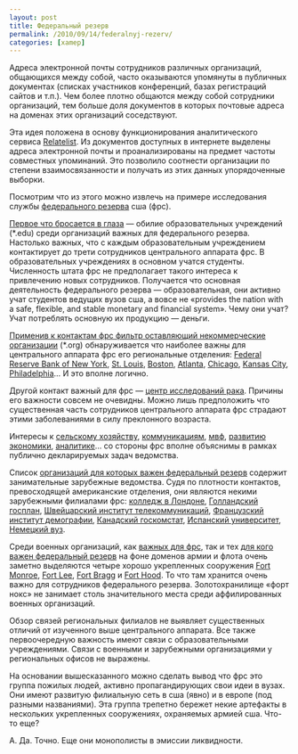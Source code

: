 ```yaml
---
layout: post
title: Федеральный резерв
permalink: /2010/09/14/federalnyj-rezerv/
categories: [xamep]
---
```


Адреса электронной почты сотрудников различных организаций, общающихся между собой, часто оказываются упомянуты в публичных документах (списках участников конференций, базах регистраций сайтов и т.п.). Чем более плотно общаются между собой сотрудники организаций, тем больше доля документов в которых почтовые адреса на доменах этих организаций соседствуют.

Эта идея положена в основу функционирования аналитического сервиса [Relatelist](http://relatelist.com/). Из документов доступных в интернете выделены адреса электронной почты и проанализированы на предмет частоты совместных упоминаний. Это позволило соотнести организации по степени взаимосвязанности и получать из этих данных упорядоченные выборки.

Посмотрим что из этого можно извлечь на примере исследования службы [федерального резерва](http://relatelist.com/frb.gov/) сша (фрс).

[Первое что бросается в глаза](http://relatelist.com/frb.gov/) — обилие образовательных учреждений (\*.edu) среди организаций важных для федерального резерва. Настолько важных, что с каждым образовательным учреждением контактирует до трети сотрудников центрального аппарата фрс. В образовательных учреждениях в основном учатся студенты. Численность штата фрс не предполагает такого интереса к привлечению новых сотрудников. Получается что основная деятельность федерального резерва — образовательная, они активно учат студентов ведущих вузов сша, а вовсе не «provides the nation with a safe, flexible, and stable monetary and financial system». Чему они учат? Учат потреблять основную их продукцию — деньги.

[Применив к контактам фрс фильтр оставляющий некоммерческие организации](http://relatelist.com/frb.gov/_.org/) (\*.org) обнаруживается что наиболее важны для центрального аппарата фрс его региональные отделения: [Federal Reserve Bank of New York](http://relatelist.com/ny.frb.org/), [St. Louis](http://relatelist.com/stls.frb.org/), [Boston](http://relatelist.com/bos.frb.org/), [Atlanta](http://relatelist.com/atl.frb.org/), [Chicago](http://relatelist.com/chi.frb.org/), [Kansas City](http://relatelist.com/kc.frb.org/), [Philadelphia](http://relatelist.com/phil.frb.org/)… И это вполне логично.

Другой контакт важный для фрс — [центр исследований рака](http://relatelist.com/fhcrc.org/). Причины его важности совсем не очевидны. Можно лишь предположить что существенная часть сотрудников центрального аппарата фрс страдают этими заболеваниями в силу преклонного возраста.

Интересы к [сельскому хозяйству](http://relatelist.com/cgiar.org/), [коммуникациям](http://relatelist.com/igc.org/), [мвф](http://relatelist.com/imf.org/), [развитию экономики](http://relatelist.com/oecd.org/), [аналитике](http://relatelist.com/rand.org/)… со стороны фрс вполне объяснимы в рамках публично декларируемых задач ведомства.

Список [организаций для которых важен федеральный резерв](http://relatelist.com/frb.gov/importance/) содержит занимательные зарубежные ведомства. Судя по плотности контактов, превосходящей американские отделения, они являются некими зарубежными филиалами фрс:
[колледж в Лондоне](http://relatelist.com/geog.ucl.ac.uk/), [Голландский госплан](http://relatelist.com/cpb.nl/), [Швейцарский институт телекоммуникаций](http://relatelist.com/ties.itu.ch/), [Французский институт демографии](http://relatelist.com/ined.fr/), [Канадский госкомстат](http://relatelist.com/statcan.ca/), [Испанский университет](http://relatelist.com/lcc.uma.es/), [Немецкий вуз](http://relatelist.com/wiwi.uni-frankfurt.de/).

Среди военных организаций, как [важных для фрс](http://relatelist.com/frb.gov/_.mil/), так и тех [для кого важен федеральный резерв](http://relatelist.com/frb.gov/_.mil/importance/) на фоне доменов армии и флота очень заметно выделяются четыре хорошо укрепленных сооружения [Fort Monroe](http://relatelist.com/monroe.army.mil/), [Fort Lee](http://relatelist.com/lee.army.mil/), [Fort Bragg](http://relatelist.com/bragg.army.mil/) и [Fort Hood](http://relatelist.com/hood.army.mil/). То что там хранится очень важно для сотрудников федерального резерва. Золотохранилище «форт нокс» не занимает столь значительного места среди аффилированных военных организаций.

Обзор связей региональных филиалов не выявляет существенных отличий от изученного выше центрального аппарата. Все также первоочередную важность имеют связи с образовательными учреждениями. Связи с военными и зарубежными организациями у региональных офисов не выражены.

На основании вышесказанного можно сделать вывод что фрс это группа пожилых людей, активно пропагандирующих свои идеи в вузах. Они имеют развитую филиальную сеть в сша (явно) и в европе (под разными названиями). Эта группа трепетно бережет некие артефакты в нескольких укрепленных сооружениях, охраняемых армией сша. Что-то еще?

А. Да. Точно. Еще они монополисты в эмиссии ликвидности.
